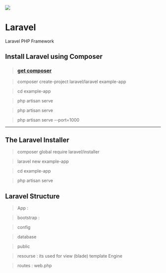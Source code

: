 <img src="https://laravel.com/img/logomark.min.svg">

# Laravel
Laravel PHP Framework

## Install Laravel using Composer

> ### <a href="https://getcomposer.org/">get composer</a>

> composer create-project laravel/laravel example-app

> cd example-app

> php artisan serve

> php artisan serve 

> php artisan serve --port=1000

<hr>

## The Laravel Installer

> composer global require laravel/installer

> laravel new example-app

> cd example-app

> php artisan serve

## Laravel Structure

> App :

> bootstrap :

> config

> database 

> public

> resourse : its used for view (blade) template Engine

> routes : web.php
